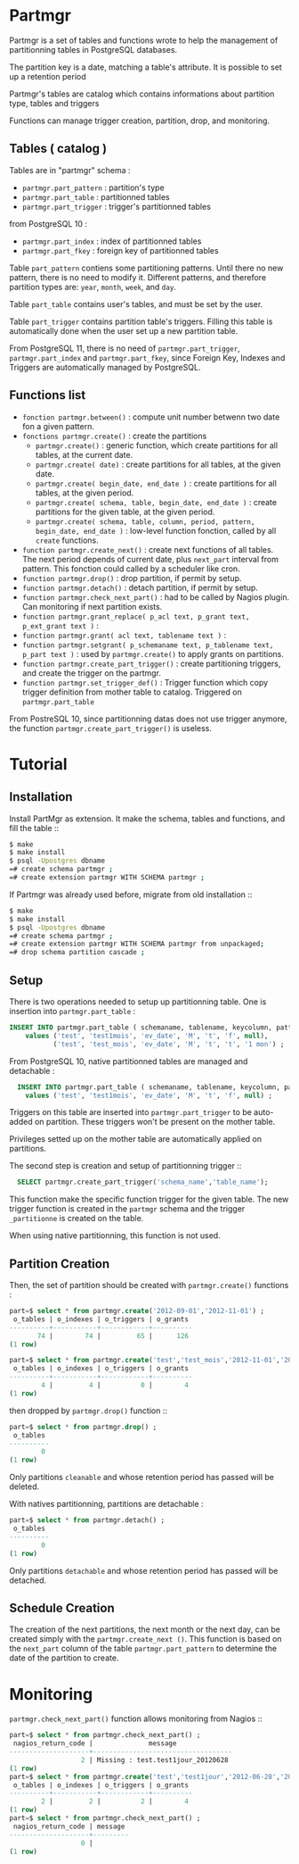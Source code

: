 # Partmgr

Partmgr is a set of tables and functions wrote to help the management
of partitionning tables in PostgreSQL databases.

The partition key is a date, matching a table's attribute. It is
possible to set up a retention period

Partmgr's tables are catalog which contains informations about
partition type, tables and triggers

Functions can manage trigger creation, partition, drop, and
monitoring.

## Tables ( catalog )

Tables are in "partmgr" schema :

  - `partmgr.part_pattern` : partition's type
  - `partmgr.part_table` : partitionned tables
  - `partmgr.part_trigger` : trigger's partitionned tables

from PostgreSQL 10  :

  - `partmgr.part_index` : index of partitionned tables
  - `partmgr.part_fkey` : foreign key of partitionned tables

Table ``part_pattern`` contiens some partitioning patterns. Until
there no new pattern, there is no need to modify it. Different
patterns, and therefore partition types are: `year`, `month`,
`week`, and `day`.

Table `part_table` contains user's tables, and must be set by the user.

Table `part_trigger` contains partition table's triggers. Filling
this table is automatically done when the user set up a new partition
table.

From PostgreSQL 11, there is no need of `partmgr.part_trigger`,
`partmgr.part_index` and `partmgr.part_fkey`, since Foreign Key,
Indexes and Triggers are automatically managed by PostgreSQL.

## Functions list

  - `fonction partmgr.between()` : compute unit number betwenn two date fon a given pattern.
  - `fonctions partmgr.create()` : create the partitions
    -  `partmgr.create()` : generic function, which create partitions for all tables, at the current date.
    -  `partmgr.create( date)` : create partitions for all tables, at the given date.
    -  `partmgr.create( begin_date, end_date )` : create partitions for all tables, at the given period.
    -  `partmgr.create( schema, table, begin_date, end_date )` : create partitions for the given table, at the given period.
    - `partmgr.create( schema, table, column, period, pattern, begin_date, end_date )` : low-level function fonction, called by all
``create`` functions.
  - `function partmgr.create_next()` : create next functions of all tables. The next period depends of current date,
plus `next_part` interval from pattern. This fonction could called by a scheduler like cron.
  - `function partmgr.drop()` : drop partition, if permit by setup.
  - `function partmgr.detach()` : detach partition, if permit by setup.
  - `function partmgr.check_next_part()` : had to be called by Nagios plugin. Can monitoring if next partition exists.
  - `function partmgr.grant_replace( p_acl text, p_grant text, p_ext_grant text )` :
  - `function partmgr.grant( acl text, tablename text )` :
  - `function partmgr.setgrant( p_schemaname text, p_tablename text,
    p_part text )` : used by `partmgr.create()` to apply grants on
    partitions.
  - `function partmgr.create_part_trigger()` : create partitioning triggers, and create the trigger on the partmgr.
  - `function partmgr.set_trigger_def()` : Trigger function which copy
    trigger definition from mother table to catalog. Triggered on
    `partmgr.part_table`

From PostreSQL 10, since partitionning datas does not use trigger
anymore, the function `partmgr.create_part_trigger()` is useless.

# Tutorial

## Installation

Install PartMgr as extension. It make the schema, tables and
functions, and fill the table ::

```bash
$ make
$ make install
$ psql -Upostgres dbname
=# create schema partmgr ;
=# create extension partmgr WITH SCHEMA partmgr ;
```

If Partmgr was already used before, migrate from old installation ::

```bash
$ make
$ make install
$ psql -Upostgres dbname
=# create schema partmgr ;
=# create extension partmgr WITH SCHEMA partmgr from unpackaged;
=# drop schema partition cascade ;
```

## Setup

There is two operations needed to setup up partitionning table. One is
insertion into `partmgr.part_table` :

```sql
INSERT INTO partmgr.part_table ( schemaname, tablename, keycolumn, pattern, actif, cleanable, retention_period)
    values ('test', 'test1mois', 'ev_date', 'M', 't', 'f', null),
           ('test', 'test_mois', 'ev_date', 'M', 't', 't', '1 mon') ;
```

From PostgreSQL 10, native partitionned tables are managed and detachable :

```sql
  INSERT INTO partmgr.part_table ( schemaname, tablename, keycolumn, pattern, actif, detachable, retention_period)
    values ('test', 'test1mois', 'ev_date', 'M', 't', 'f', null) ;
```

Triggers on this table are inserted into `partmgr.part_trigger` to
be auto-added on partition. These triggers won't be present on the
mother table.

Privileges setted up on the mother table are automatically applied on
partitions.

The second step is creation and setup of partitionning trigger ::

```sql
  SELECT partmgr.create_part_trigger('schema_name','table_name');
```

This function make the specific function trigger for the given
table. The new trigger function is created in the `partmgr` schema
and the trigger `_partitionne` is created on the table.

When using native partitionning, this function is not used.

## Partition Creation

Then, the set of partition should be created with `partmgr.create()` functions :

```sql
part=$ select * from partmgr.create('2012-09-01','2012-11-01') ;
 o_tables | o_indexes | o_triggers | o_grants
----------+-----------+------------+----------
       74 |        74 |         65 |      126
(1 row)
```

```sql
part=$ select * from partmgr.create('test','test_mois','2012-11-01','2013-03-01') ;
 o_tables | o_indexes | o_triggers | o_grants
----------+-----------+------------+----------
        4 |         4 |          0 |        4
(1 row)
```

then dropped by `partmgr.drop()` function ::

```sql
part=$ select * from partmgr.drop() ;
 o_tables
----------
        0
(1 row)
```

Only partitions `cleanable`  and whose retention period has passed will be deleted.

With natives partitionning, partitions are detachable :

```sql
part=$ select * from partmgr.detach() ;
 o_tables
----------
        0
(1 row)
```

Only partitions `detachable`  and whose retention period has passed will be detached.

## Schedule Creation

The creation of the next partitions, the next month or the next day,
can be created simply with the `partmgr.create_next ()`. This
function is based on the `next_part` column of the table
`partmgr.part_pattern` to determine the date of the partition to
create.

# Monitoring

`partmgr.check_next_part()` function allows monitoring from Nagios ::

```sql
part=$ select * from partmgr.check_next_part() ;
 nagios_return_code |              message
--------------------+-----------------------------------
                  2 | Missing : test.test1jour_20120628
(1 row)
part=$ select * from partmgr.create('test','test1jour','2012-06-28','2012-06-29') ;
 o_tables | o_indexes | o_triggers | o_grants
----------+-----------+------------+----------
        2 |         2 |          2 |        4
(1 row)
part=$ select * from partmgr.check_next_part() ;
 nagios_return_code | message
--------------------+---------
                  0 |
(1 row)
```
